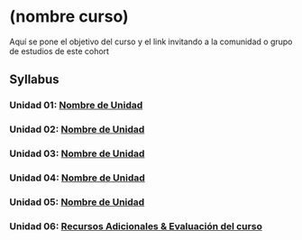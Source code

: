 # (nombre curso)

Aquí se pone el objetivo del curso y el link invitando a la comunidad o grupo de
estudios de este cohort

## Syllabus

### Unidad 01: [Nombre de Unidad](01-nombre-unidad1)

### Unidad 02: [Nombre de Unidad](02-nombre-unidad2)

### Unidad 03: [Nombre de Unidad](03-nombre-unidad3)

### Unidad 04: [Nombre de Unidad](04-nombre-unidad4)

### Unidad 05: [Nombre de Unidad](05-nombre-unidad5)

### Unidad 06: [Recursos Adicionales & Evaluación del curso](06-evaluacion-recursos-adicionales)
